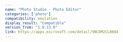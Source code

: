 ```yaml
---
name: "Photo Studio - Photo Editor"
categories: ['photo']
compatibility: emulation
display_result: "Compatible"
version_from: "1.0.13.0"
link: https://apps.microsoft.com/detail/9NC0M2CL08Q4
---
```


